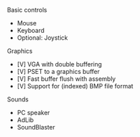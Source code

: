 Basic controls
- Mouse
- Keyboard
- Optional: Joystick

Graphics
- [V] VGA with double buffering
- [V] PSET to a graphics buffer
- [V] Fast buffer flush with assembly
- [V] Support for (indexed) BMP file format

Sounds
- PC speaker
- AdLib
- SoundBlaster
